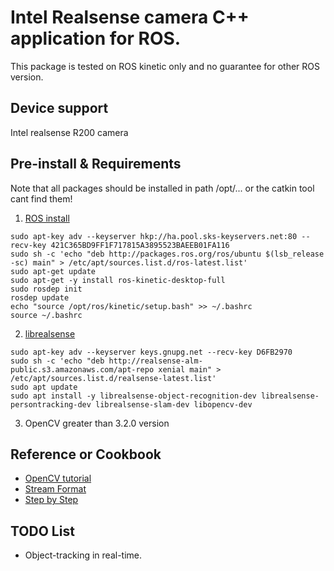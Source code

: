 # Intel Realsense camera C++ application for ROS.

This package is tested on ROS kinetic only and no guarantee for other ROS version.

## Device support

Intel realsense R200 camera

## Pre-install & Requirements
Note that all packages should be installed in path /opt/... or the catkin tool cant find them!

 1. [ROS install](http://wiki.ros.org/kinetic/Installation/Ubuntu)

 ```
 sudo apt-key adv --keyserver hkp://ha.pool.sks-keyservers.net:80 --recv-key 421C365BD9FF1F717815A3895523BAEEB01FA116
 sudo sh -c 'echo "deb http://packages.ros.org/ros/ubuntu $(lsb_release -sc) main" > /etc/apt/sources.list.d/ros-latest.list'
 sudo apt-get update
 sudo apt-get -y install ros-kinetic-desktop-full
 sudo rosdep init
 rosdep update
 echo "source /opt/ros/kinetic/setup.bash" >> ~/.bashrc
 source ~/.bashrc
 ```

 2. [librealsense](https://github.com/IntelRealSense/realsense_samples_ros#installation-instructions)

 ```
 sudo apt-key adv --keyserver keys.gnupg.net --recv-key D6FB2970
 sudo sh -c 'echo "deb http://realsense-alm-public.s3.amazonaws.com/apt-repo xenial main" > /etc/apt/sources.list.d/realsense-latest.list'
 sudo apt update
 sudo apt install -y librealsense-object-recognition-dev librealsense-persontracking-dev librealsense-slam-dev libopencv-dev
 ```
 3. OpenCV greater than 3.2.0 version


## Reference or Cookbook
 * [OpenCV tutorial](https://www.tutorialspoint.com/opencv/)
 * [Stream Format](https://github.com/IntelRealSense/librealsense/blob/legacy/doc/supported_video_formats.pdf)
 * [Step by Step](https://software.intel.com/en-us/articles/using-librealsense-and-opencv-to-stream-rgb-and-depth-data#_Toc462147826)


## TODO List
 * Object-tracking in real-time.

